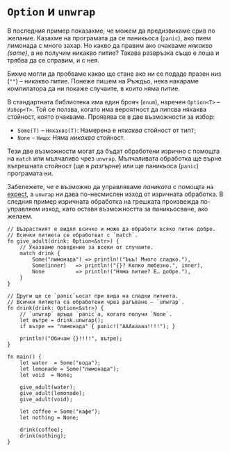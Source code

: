 # `Option` и `unwrap`

В последния пример показахме, че можем да предизвикаме срив по желание. Казахме
на програмата да се паникьоса (`panic`), ако пием лимонада с много захар. Но
какво да правим ако очакваме _някакво (some)_, а не получим никакво питие?
Такава развръзка също е лоша и трябва да се справим, и с нея.

Бихме могли да пробваме какво ще стане ако ни се подаде празен низ (`""`) –
никакво питие. Понеже пишем на Ръждьо, нека накараме компилатора да ни покаже
случаите, в които няма питие.

В стандартната библиотека има един брояч (`enum`), наречен `Option<T>` –
`Избор<Т>`. Той се ползва, когато има вероятност да липсва някаква стойност,
която очакваме. Проявява се в две възможности за избор:

* `Some(T)` – `Някакво(T)`: Намерена е _някаква_ стойност от тип`T`;
* `None` – `Нищо`: Няма _никаква_ стойност.

Тези две възможности могат да бъдат обработени изрично с помощта на `match` или
мълчаливо чрез `unwrap`. Мълчаливата обработка ще върне вътрешната стойност (ще
я _разгърне_) или ще паникьоса (`panic`) програмата ни.

Забележете, че е възможно да управляваме _паниката_ с помощта на
[expect][expect], а `unwrap` ни дава по-несмислен изход от изричната обработка.
В следния пример изричната обработка на грешката произвежда по-управляем изход,
като оставя възможността за паникьосване, ако желаем.

```rust,editable,ignore,mdbook-runnable
// Възрастният е видял всичко и може да обработи всяко питие добре.
// Всички питиета се обработват с `match`.
fn give_adult(drink: Option<&str>) {
    // Указваме поведение за всеки от случаите.
    match drink {
        Some("лимонада") => println!("Ъъъ! Много сладко."),
        Some(inner)   => println!("{}? Колко любезно.", inner),
        None          => println!("Няма питие? Е… добре."),
    }
}

// Други ще се `panic`ьосат при вида на сладки питиета.
// Всички питиета са обработени чрез рагъване – `unwrap`.
fn drink(drink: Option<&str>) {
    // `unwrap` връща `panic`а, когато получи `None`.
    let вътре = drink.unwrap();
    if вътре == "лимонада" { panic!("AAAaaaaa!!!!"); }

    println!("Обичам {}!!!!", вътре);
}

fn main() {
    let water  = Some("вода");
    let lemonade = Some("лимонада");
    let void  = None;

    give_adult(water);
    give_adult(lemonade);
    give_adult(void);

    let coffee = Some("кафе");
    let nothing = None;

    drink(coffee);
    drink(nothing);
}
```

[expect]: https://doc.rust-lang.org/std/option/enum.Option.html#method.expect
